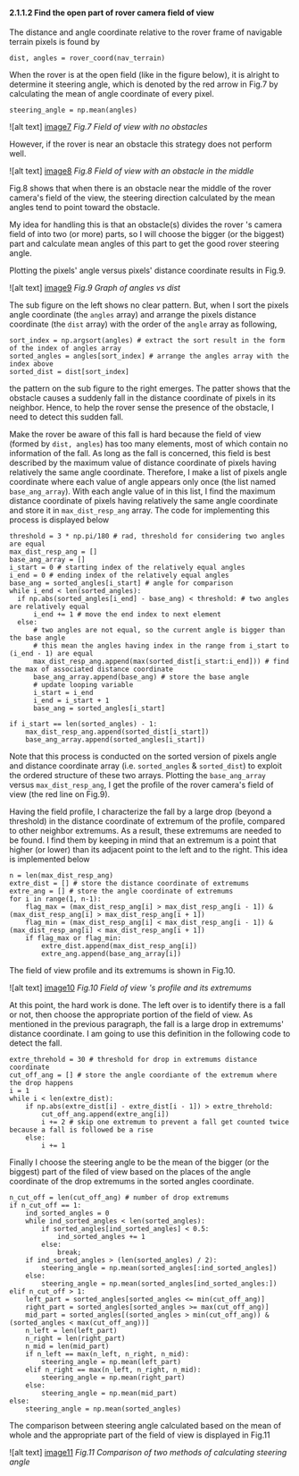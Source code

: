 
[//]: # (Image References)

[image1]: ./write-up-img/original_img.png
[image2]: ./write-up-img/nav_terrain_obst.png
[image3]: ./write-up-img/first_threshold_img.png
[image4]: ./write-up-img/second_threshold_img.png
[image5]: ./write-up-img/rock_sample.png
[image6]: ./write-up-img/rock_img.png
[image7]: ./write-up-img/fov_normal_2.png
[image8]: ./write-up-img/fov_obs_ahead.png
[image9]: ./write-up-img/angles_vs_dist.png
[image10]: ./write-up-img/extremum_ang_dist.png
[image11]: ./write-up-img/old_new_steer_2.png

#### 2.1.1.2 Find the open part of rover camera field of view
The distance and angle coordinate relative to the rover frame of navigable terrain pixels is found by
```
dist, angles = rover_coord(nav_terrain)
```
When the rover is at the open field (like in the figure below), it is alright to determine it steering angle, which is denoted by the red arrow in Fig.7 by calculating the mean of angle coordinate of every pixel.
```
steering_angle = np.mean(angles)
```

![alt text] [image7]
*Fig.7 Field of view with no obstacles*

However, if the rover is near an obstacle this strategy does not perform well.

![alt text] [image8]
*Fig.8 Field of view with an obstacle in the middle*

Fig.8 shows that when there is an obstacle near the middle of the rover camera's field of the view, the steering direction calculated by the mean angles tend to point toward the obstacle.

My idea for handling this is that an obstacle(s) divides the rover 's camera field of into two (or more) parts, so I will choose the bigger (or the biggest) part and calculate mean angles of this part to get the good rover steering angle.

Plotting the pixels' angle versus pixels' distance coordinate results in Fig.9.

![alt text] [image9]
*Fig.9 Graph of angles vs dist*

The sub figure on the left shows no clear pattern. But, when I sort the pixels angle coordinate (the `angles` array) and arrange the pixels distance coordinate  (the `dist` array) with the order of the `angle` array as following,
```
sort_index = np.argsort(angles) # extract the sort result in the form of the index of angles array
sorted_angles = angles[sort_index] # arrange the angles array with the index above
sorted_dist = dist[sort_index]
```
the pattern on the sub figure to the right emerges. The patter shows that the obstacle causes a suddenly fall in the distance coordinate of pixels in its neighbor. Hence, to help the rover sense the presence of the obstacle, I need to detect this sudden fall.

Make the rover be aware of this fall is hard because the field of view (formed by `dist, angles`) has too many elements, most of which contain no information of the fall. As long as the fall is concerned, this field is best described by the maximum value of distance coordinate of pixels having relatively the same angle coordinate. Therefore, I make a list of pixels angle coordinate where each value of angle appears only once (the list named `base_ang_array`). With each angle value of in this list, I find the maximum distance coordinate of pixels having relatively the same angle coordinate and store it in `max_dist_resp_ang` array. The code for implementing this process is displayed below
```
threshold = 3 * np.pi/180 # rad, threshold for considering two angles are equal
max_dist_resp_ang = []
base_ang_array = []
i_start = 0 # starting index of the relatively equal angles
i_end = 0 # ending index of the relatively equal angles
base_ang = sorted_angles[i_start] # angle for comparison
while i_end < len(sorted_angles):
  if np.abs(sorted_angles[i_end] - base_ang) < threshold: # two angles are relatively equal
      i_end += 1 # move the end index to next element
  else:
      # two angles are not equal, so the current angle is bigger than the base angle
      # this mean the angles having index in the range from i_start to (i_end - 1) are equal
      max_dist_resp_ang.append(max(sorted_dist[i_start:i_end])) # find the max of associated distance coordinate
      base_ang_array.append(base_ang) # store the base angle
      # update looping variable
      i_start = i_end
      i_end = i_start + 1
      base_ang = sorted_angles[i_start]

if i_start == len(sorted_angles) - 1:
    max_dist_resp_ang.append(sorted_dist[i_start])
    base_ang_array.append(sorted_angles[i_start])
```
Note that this process is conducted on the sorted version of pixels angle and distance coordinate array (i.e. `sorted_angles` & `sorted_dist`) to exploit the ordered structure of these two arrays. Plotting the `base_ang_array` versus `max_dist_resp_ang`, I get the profile of the rover camera's field of view (the red line on Fig.9).

Having the field profile, I characterize the fall by a large drop (beyond a threshold) in the distance coordinate of extremum of the profile, compared to other neighbor extremums. As a result, these extremums are needed to be found. I find them by keeping in mind that an extremum is a point that higher (or lower) than its adjacent point to the left and to the right. This idea is implemented below
```
n = len(max_dist_resp_ang)
extre_dist = [] # store the distance coordinate of extremums
extre_ang = [] # store the angle coordinate of extremums
for i in range(1, n-1):
    flag_max = (max_dist_resp_ang[i] > max_dist_resp_ang[i - 1]) & (max_dist_resp_ang[i] > max_dist_resp_ang[i + 1])
    flag_min = (max_dist_resp_ang[i] < max_dist_resp_ang[i - 1]) & (max_dist_resp_ang[i] < max_dist_resp_ang[i + 1])
    if flag_max or flag_min:
        extre_dist.append(max_dist_resp_ang[i])
        extre_ang.append(base_ang_array[i])
```
The field of view profile and its extremums is shown in Fig.10.

![alt text] [image10]
*Fig.10 Field of view 's profile and its extremums*

At this point, the hard work is done. The left over is to identify there is a fall or not, then choose the appropriate portion of the field of view. As mentioned in the previous paragraph, the fall is a large drop in extremums' distance coordinate. I am going to use this definition in the following code to detect the fall.
```
extre_threhold = 30 # threshold for drop in extremums distance coordinate
cut_off_ang = [] # store the angle coordiante of the extremum where the drop happens
i = 1
while i < len(extre_dist):
    if np.abs(extre_dist[i] - extre_dist[i - 1]) > extre_threhold:
        cut_off_ang.append(extre_ang[i])
        i += 2 # skip one extremum to prevent a fall get counted twice because a fall is followed be a rise
    else:
        i += 1
```
Finally I choose the steering angle to be the mean of the bigger (or the biggest) part of the filed of view based on the places of the angle coordinate of the drop extremums in the sorted angles coordinate.  
```
n_cut_off = len(cut_off_ang) # number of drop extremums       
if n_cut_off == 1:
    ind_sorted_angles = 0
    while ind_sorted_angles < len(sorted_angles):
        if sorted_angles[ind_sorted_angles] < 0.5:
            ind_sorted_angles += 1
        else:
            break;
    if ind_sorted_angles > (len(sorted_angles) / 2):
        steering_angle = np.mean(sorted_angles[:ind_sorted_angles])
    else:
        steering_angle = np.mean(sorted_angles[ind_sorted_angles:])
elif n_cut_off > 1:
    left_part = sorted_angles[sorted_angles <= min(cut_off_ang)]
    right_part = sorted_angles[sorted_angles >= max(cut_off_ang)]
    mid_part = sorted_angles[(sorted_angles > min(cut_off_ang)) & (sorted_angles < max(cut_off_ang))]
    n_left = len(left_part)
    n_right = len(right_part)
    n_mid = len(mid_part)
    if n_left == max(n_left, n_right, n_mid):
        steering_angle = np.mean(left_part)
    elif n_right == max(n_left, n_right, n_mid):
        steering_angle = np.mean(right_part)
    else:
        steering_angle = np.mean(mid_part)
else:
    steering_angle = np.mean(sorted_angles)
```
The comparison between steering angle calculated based on the mean of whole and the appropriate part of the field of view is displayed in Fig.11

![alt text] [image11]
*Fig.11 Comparison of two methods of calculating steering angle*
